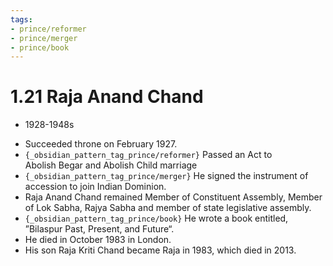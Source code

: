 ```yaml
---
tags:
- prince/reformer
- prince/merger
- prince/book
---
```

   
# 1.21 Raja Anand Chand   
* 1928-1948s   
   
- Succeeded throne on February 1927.    
- `{_obsidian_pattern_tag_prince/reformer}` Passed an Act to Abolish Begar and Abolish Child marriage   
- `{_obsidian_pattern_tag_prince/merger}` He signed the instrument of accession to join Indian Dominion.   
- Raja Anand Chand remained Member of Constituent Assembly, Member of Lok Sabha, Rajya Sabha and member of state legislative assembly.   
- `{_obsidian_pattern_tag_prince/book}` He wrote a book entitled, ”Bilaspur Past, Present, and Future“.   
- He died in October 1983 in London.   
- His son Raja Kriti Chand became Raja in 1983, which died in 2013.